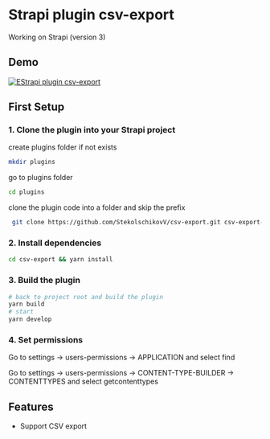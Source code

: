 # Strapi plugin csv-export

Working on Strapi (version 3)

## Demo

[![EStrapi plugin csv-export](https://free-png.ru/wp-content/uploads/2020/07/logo-you-tube-2-1.png)](https://www.youtube.com/watch?v=VGVFZkDd2lA "Strapi plugin csv-export")

## First Setup

### 1. Clone the plugin into your Strapi project

create plugins folder if not exists

```bash
mkdir plugins
```

go to plugins folder

```bash
cd plugins
```

clone the plugin code into a folder and skip the prefix

```bash
 git clone https://github.com/StekolschikovV/csv-export.git csv-export-all-v && cd csv-export-all-v && mv v3 ../csv-export && cd ../ && rm -fr csv-export-all-v
```

### 2. Install dependencies

```bash
cd csv-export && yarn install
```

### 3. Build the plugin

```bash
# back to project root and build the plugin
yarn build
# start
yarn develop
```

### 4. Set permissions

Go to settings -> users-permissions -> APPLICATION and select find

Go to settings -> users-permissions -> CONTENT-TYPE-BUILDER -> CONTENTTYPES and select getcontenttypes

## Features

- Support CSV export
